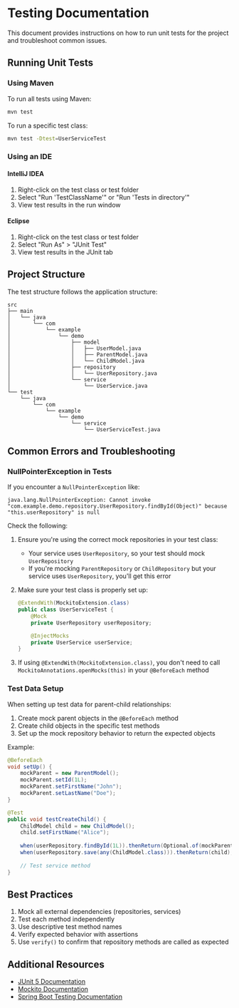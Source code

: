 # Testing Documentation

This document provides instructions on how to run unit tests for the project and troubleshoot common issues.

## Running Unit Tests

### Using Maven

To run all tests using Maven:

```bash
mvn test
```

To run a specific test class:

```bash
mvn test -Dtest=UserServiceTest
```

### Using an IDE

#### IntelliJ IDEA

1. Right-click on the test class or test folder
2. Select "Run 'TestClassName'" or "Run 'Tests in directory'"
3. View test results in the run window

#### Eclipse

1. Right-click on the test class or test folder
2. Select "Run As" > "JUnit Test"
3. View test results in the JUnit tab

## Project Structure

The test structure follows the application structure:

```
src
├── main
│   └── java
│       └── com
│           └── example
│               └── demo
│                   ├── model
│                   │   ├── UserModel.java
│                   │   ├── ParentModel.java
│                   │   └── ChildModel.java
│                   ├── repository
│                   │   └── UserRepository.java
│                   └── service
│                       └── UserService.java
└── test
    └── java
        └── com
            └── example
                └── demo
                    └── service
                        └── UserServiceTest.java
```

## Common Errors and Troubleshooting

### NullPointerException in Tests

If you encounter a `NullPointerException` like:

```
java.lang.NullPointerException: Cannot invoke "com.example.demo.repository.UserRepository.findById(Object)" because "this.userRepository" is null
```

Check the following:

1. Ensure you're using the correct mock repositories in your test class:
    - Your service uses `UserRepository`, so your test should mock `UserRepository`
    - If you're mocking `ParentRepository` or `ChildRepository` but your service uses `UserRepository`, you'll get this error

2. Make sure your test class is properly set up:
   ```java
   @ExtendWith(MockitoExtension.class)
   public class UserServiceTest {
       @Mock
       private UserRepository userRepository;

       @InjectMocks
       private UserService userService;
   }
   ```

3. If using `@ExtendWith(MockitoExtension.class)`, you don't need to call `MockitoAnnotations.openMocks(this)` in your `@BeforeEach` method

### Test Data Setup

When setting up test data for parent-child relationships:

1. Create mock parent objects in the `@BeforeEach` method
2. Create child objects in the specific test methods
3. Set up the mock repository behavior to return the expected objects

Example:
```java
@BeforeEach
void setUp() {
    mockParent = new ParentModel();
    mockParent.setId(1L);
    mockParent.setFirstName("John");
    mockParent.setLastName("Doe");
}

@Test
public void testCreateChild() {
    ChildModel child = new ChildModel();
    child.setFirstName("Alice");
    
    when(userRepository.findById(1L)).thenReturn(Optional.of(mockParent));
    when(userRepository.save(any(ChildModel.class))).thenReturn(child);
    
    // Test service method
}
```

## Best Practices

1. Mock all external dependencies (repositories, services)
2. Test each method independently
3. Use descriptive test method names
4. Verify expected behavior with assertions
5. Use `verify()` to confirm that repository methods are called as expected

## Additional Resources

- [JUnit 5 Documentation](https://junit.org/junit5/docs/current/user-guide/)
- [Mockito Documentation](https://javadoc.io/doc/org.mockito/mockito-core/latest/org/mockito/Mockito.html)
- [Spring Boot Testing Documentation](https://docs.spring.io/spring-boot/docs/current/reference/html/features.html#features.testing)